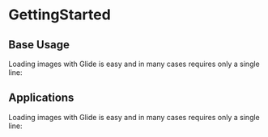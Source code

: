 # GettingStarted
## Base Usage
Loading images with Glide is easy and in many cases requires only a single line:
## Applications
Loading images with Glide is easy and in many cases requires only a single line:
